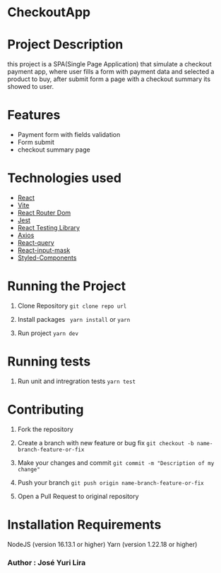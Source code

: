 # CheckoutApp

# Project Description

this project is a SPA(Single Page Application) that simulate a checkout payment app, where user fills a form with payment data and selected a product to buy, after submit form
a page with a checkout summary its showed to user.

# Features

- Payment form with fields validation
- Form submit
- checkout summary page

# Technologies used

- [React](https://pt-br.reactjs.org/)
- [Vite](https://vitejs.dev/)
- [React Router Dom](https://reactrouter.com/web/guides/quick-start)
- [Jest](https://jestjs.io/)
- [React Testing Library](https://testing-library.com/docs/react-testing-library/intro/)
- [Axios](https://axios-http.com/ptbr/docs/intro)
- [React-query](https://tanstack.com/query/v3/docs/react/overview)
- [React-input-mask](https://www.npmjs.com/package/react-input-mask)
- [Styled-Components](https://styled-components.com/)

# Running the Project

1. Clone Repository
   `git clone repo url`
2. Install packages
   ` yarn install` or `yarn`

3. Run project
   `yarn dev`

# Running tests

1. Run unit and intregration tests
   `yarn test`

# Contributing

1. Fork the repository

2. Create a branch with new feature or bug fix
   `git checkout -b name-branch-feature-or-fix`
3. Make your changes and commit
   `git commit -m "Description of my change"`
4. Push your branch
   `git push origin name-branch-feature-or-fix `
5. Open a Pull Request to original repository

# Installation Requirements

NodeJS (version 16.13.1 or higher)
Yarn (version 1.22.18 or higher)

### Author : José Yuri Lira
